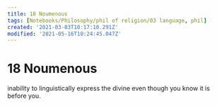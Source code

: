 ```yaml
---
title: 18 Noumenous
tags: [Notebooks/Philosophy/phil of religion/03 language, phil]
created: '2021-03-03T10:17:10.291Z'
modified: '2021-05-16T10:24:45.047Z'
---
```


# 18 Noumenous
inability to linguistically express the divine even though you know it is before you.
